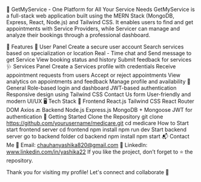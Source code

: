 🏥 GetMyService - One Platform for All Your  Service Needs
GetMyService is a full-stack web application built using the MERN Stack (MongoDB, Express, React, Node.js) and Tailwind CSS. It enables users to find and get appointments with Service Providers, while Servicer can manage and analyze their bookings through a professional dashboard.

🌟 Features
👤 User Panel
Create a secure user account
Search services based on specialization or location
Real - Time chat and Send message to get Service
View booking status and history
Submit feedback for services
🩺 Services Panel
Create a Services profile with credentials
Receive appointment requests from users
Accept or reject appointments
View analytics on appointments and feedback
Manage profile and availability
🔧 General
Role-based login and dashboard
JWT-based authentication
Responsive design using Tailwind CSS
Contact Us form
User-friendly and modern UI/UX
🖥️ Tech Stack
🧩 Frontend
React.js
Tailwind CSS
React Router DOM
Axios
🔙 Backend
Node.js
Express.js
MongoDB + Mongoose
JWT for authentication
🚀 Getting Started
Clone the Repository
git clone https://github.com/yourusername/medicare.git 
cd medicare
How to Start
start frontend server
cd frontend
npm install
npm run dev
Start backend server
go to backend folder
cd backend
npm install
npm start
📬 Contact Me
📧 Email: chauhanyashika820@gmail.com
🔗 LinkedIn: www.linkedin.com/in/yashika22
If you like the project, don’t forget to ⭐ the repository.

Thank you for visiting my profile! Let's connect and collaborate 🤝

